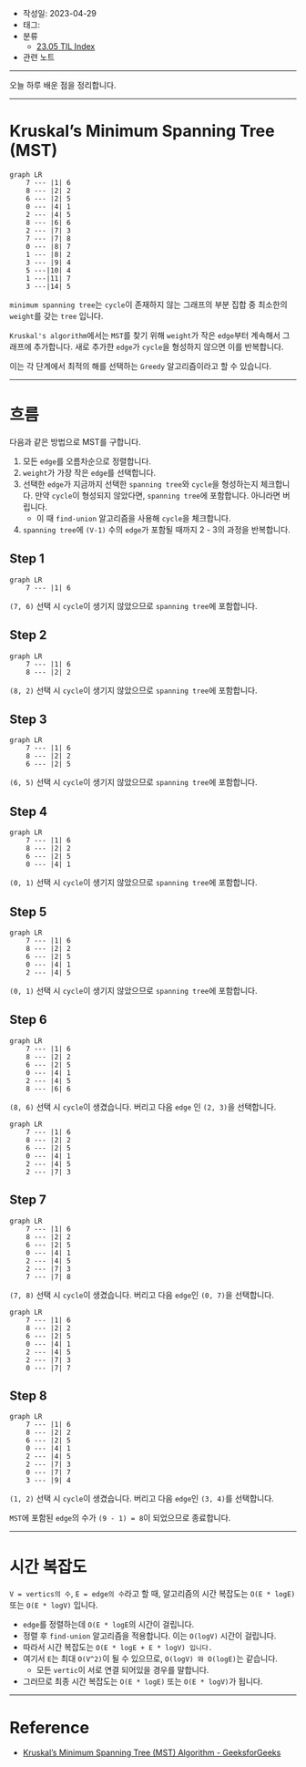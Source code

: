 - 작성일: 2023-04-29
- 태그: 
- 분류
    - [23.05 TIL Index](23.05%20TIL%20Index.md)
- 관련 노트

---

오늘 하루 배운 점을 정리합니다.

---
# Kruskal’s Minimum Spanning Tree (MST)

```mermaid
graph LR
    7 --- |1| 6
    8 --- |2| 2
    6 --- |2| 5
    0 --- |4| 1
    2 --- |4| 5
    8 --- |6| 6
    2 --- |7| 3
    7 --- |7| 8
    0 --- |8| 7
    1 --- |8| 2
    3 --- |9| 4
    5 ---|10| 4
    1 ---|11| 7
    3 ---|14| 5
```

`minimum spanning tree`는 `cycle`이 존재하지 않는 그래프의 부분 집합 중 최소한의 `weight`를 갖는 `tree` 입니다.

`Kruskal's algorithm`에서는 `MST`를 찾기 위해 `weight`가 작은 `edge`부터 계속해서 그래프에 추가합니다. 새로 추가한 `edge`가 `cycle`을 형성하지 않으면 이를 반복합니다.

이는 각 단계에서 최적의 해를 선택하는 `Greedy` 알고리즘이라고 할 수 있습니다.

---
# 흐름

다음과 같은 방법으로 MST를 구합니다.

1.  모든 `edge`를 오름차순으로 정렬합니다.
2. `weight`가 가장 작은 `edge`를 선택합니다.
3. 선택한 `edge`가 지금까지 선택한 `spanning tree`와 `cycle`을 형성하는지 체크합니다. 만약 `cycle`이 형성되지 않았다면, `spanning tree`에 포함합니다. 아니라면 버립니다.
    - 이 때 `find-union` 알고리즘을 사용해 `cycle`을 체크합니다.
4. `spanning tree`에 `(V-1)` 수의 `edge`가 포함될 때까지 2 - 3의 과정을 반복합니다.


## Step 1

```mermaid
graph LR
    7 --- |1| 6
```

`(7, 6)` 선택 시 `cycle`이 생기지 않았으므로 `spanning tree`에 포함합니다.

## Step 2

```mermaid
graph LR
    7 --- |1| 6
    8 --- |2| 2
```

`(8, 2)` 선택 시 `cycle`이 생기지 않았으므로 `spanning tree`에 포함합니다.

## Step 3

```mermaid
graph LR
    7 --- |1| 6
    8 --- |2| 2
    6 --- |2| 5
```

`(6, 5)` 선택 시 `cycle`이 생기지 않았으므로 `spanning tree`에 포함합니다.

## Step 4

```mermaid
graph LR
    7 --- |1| 6
    8 --- |2| 2
    6 --- |2| 5
    0 --- |4| 1
```

`(0, 1)` 선택 시 `cycle`이 생기지 않았으므로 `spanning tree`에 포함합니다.


## Step 5

```mermaid
graph LR
    7 --- |1| 6
    8 --- |2| 2
    6 --- |2| 5
    0 --- |4| 1
    2 --- |4| 5
```

`(0, 1)` 선택 시 `cycle`이 생기지 않았으므로 `spanning tree`에 포함합니다.


## Step 6

```mermaid
graph LR
    7 --- |1| 6
    8 --- |2| 2
    6 --- |2| 5
    0 --- |4| 1
    2 --- |4| 5
    8 --- |6| 6
```

`(8, 6)` 선택 시 `cycle`이 생겼습니다. 버리고 다음 `edge` 인 `(2, 3)`을 선택합니다.


```mermaid
graph LR
    7 --- |1| 6
    8 --- |2| 2
    6 --- |2| 5
    0 --- |4| 1
    2 --- |4| 5
    2 --- |7| 3
```

## Step 7

```mermaid
graph LR
    7 --- |1| 6
    8 --- |2| 2
    6 --- |2| 5
    0 --- |4| 1
    2 --- |4| 5
    2 --- |7| 3
    7 --- |7| 8
```

`(7, 8)` 선택 시 `cycle`이 생겼습니다. 버리고 다음 `edge`인 `(0, 7)`을 선택합니다.

```mermaid
graph LR
    7 --- |1| 6
    8 --- |2| 2
    6 --- |2| 5
    0 --- |4| 1
    2 --- |4| 5
    2 --- |7| 3
    0 --- |7| 7
```
## Step 8

```mermaid
graph LR
    7 --- |1| 6
    8 --- |2| 2
    6 --- |2| 5
    0 --- |4| 1
    2 --- |4| 5
    2 --- |7| 3
    0 --- |7| 7
    3 --- |9| 4
```

`(1, 2)` 선택 시 `cycle`이 생겼습니다. 버리고 다음 `edge`인 `(3, 4)`를 선택합니다.

`MST`에 포함된 `edge`의 수가 `(9 - 1) = 8`이 되었으므로 종료합니다.

---
# 시간 복잡도

`V = vertics의 수`, `E = edge의 수`라고 할 때, 알고리즘의 시간 복잡도는 `O(E * logE)` 또는 `O(E * logV)` 입니다.

- `edge`를 정렬하는데 `O(E * logE`의 시간이 걸립니다.
- 정렬 후 `find-union` 알고리즘을 적용합니다. 이는 `O(logV)` 시간이 걸립니다.
- 따라서 시간 복잡도는 `O(E * logE + E * logV) 입니다.`
- 여기서 `E`는 최대 `O(V^2)`이 될 수 있으므로, `O(logV) 와 O(logE)`는 같습니다.
    - 모든 `vertic`이 서로 연결 되어있을 경우를 말합니다.
- 그러므로 최종 시간 복잡도는 `O(E * logE)` 또는 `O(E * logV)`가 됩니다.

---

# Reference

- [Kruskal’s Minimum Spanning Tree (MST) Algorithm - GeeksforGeeks](https://www.geeksforgeeks.org/kruskals-minimum-spanning-tree-algorithm-greedy-algo-2/)